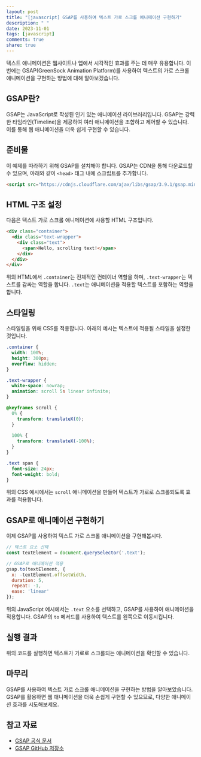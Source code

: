 ```yaml
---
layout: post
title: "[javascript] GSAP를 사용하여 텍스트 가로 스크롤 애니메이션 구현하기"
description: " "
date: 2023-11-01
tags: [javascript]
comments: true
share: true
---
```


텍스트 애니메이션은 웹사이트나 앱에서 시각적인 효과를 주는 데 매우 유용합니다. 이번에는 GSAP(GreenSock Animation Platform)를 사용하여 텍스트의 가로 스크롤 애니메이션을 구현하는 방법에 대해 알아보겠습니다.

## GSAP란?

GSAP는 JavaScript로 작성된 인기 있는 애니메이션 라이브러리입니다. GSAP는 강력한 타임라인(Timeline)을 제공하여 여러 애니메이션을 조합하고 제어할 수 있습니다. 이를 통해 웹 애니메이션을 더욱 쉽게 구현할 수 있습니다.

## 준비물

이 예제를 따라하기 위해 GSAP를 설치해야 합니다. GSAP는 CDN을 통해 다운로드할 수 있으며, 아래와 같이 `<head>` 태그 내에 스크립트를 추가합니다.

```html
<script src="https://cdnjs.cloudflare.com/ajax/libs/gsap/3.9.1/gsap.min.js"></script>
```

## HTML 구조 설정

다음은 텍스트 가로 스크롤 애니메이션에 사용할 HTML 구조입니다.

```html
<div class="container">
  <div class="text-wrapper">
    <div class="text">
      <span>Hello, scrolling text!</span>
    </div>
  </div>
</div>
```

위의 HTML에서 `.container`는 전체적인 컨테이너 역할을 하며, `.text-wrapper`는 텍스트를 감싸는 역할을 합니다. `.text`는 애니메이션을 적용할 텍스트를 포함하는 역할을 합니다.

## 스타일링

스타일링을 위해 CSS를 적용합니다. 아래의 예시는 텍스트에 적용될 스타일을 설정한 것입니다.

```css
.container {
  width: 100%;
  height: 300px;
  overflow: hidden;
}

.text-wrapper {
  white-space: nowrap;
  animation: scroll 5s linear infinite;
}

@keyframes scroll {
  0% {
    transform: translateX(0);
  }
  
  100% {
    transform: translateX(-100%);
  }
}

.text span {
  font-size: 24px;
  font-weight: bold;
}
```

위의 CSS 예시에서는 `scroll` 애니메이션을 만들어 텍스트가 가로로 스크롤되도록 효과를 적용합니다.

## GSAP로 애니메이션 구현하기

이제 GSAP를 사용하여 텍스트 가로 스크롤 애니메이션을 구현해봅시다.

```javascript
// 텍스트 요소 선택
const textElement = document.querySelector('.text');

// GSAP로 애니메이션 적용
gsap.to(textElement, {
  x: -textElement.offsetWidth,
  duration: 5,
  repeat: -1,
  ease: 'linear'
});
```

위의 JavaScript 예시에서는 `.text` 요소를 선택하고, GSAP를 사용하여 애니메이션을 적용합니다. GSAP의 `to` 메서드를 사용하여 텍스트를 왼쪽으로 이동시킵니다.

## 실행 결과

위의 코드를 실행하면 텍스트가 가로로 스크롤되는 애니메이션을 확인할 수 있습니다.

## 마무리

GSAP를 사용하여 텍스트 가로 스크롤 애니메이션을 구현하는 방법을 알아보았습니다. GSAP를 활용하면 웹 애니메이션을 더욱 손쉽게 구현할 수 있으므로, 다양한 애니메이션 효과를 시도해보세요.

## 참고 자료

- [GSAP 공식 문서](https://greensock.com/gsap/)
- [GSAP GitHub 저장소](https://github.com/greensock/GSAP)